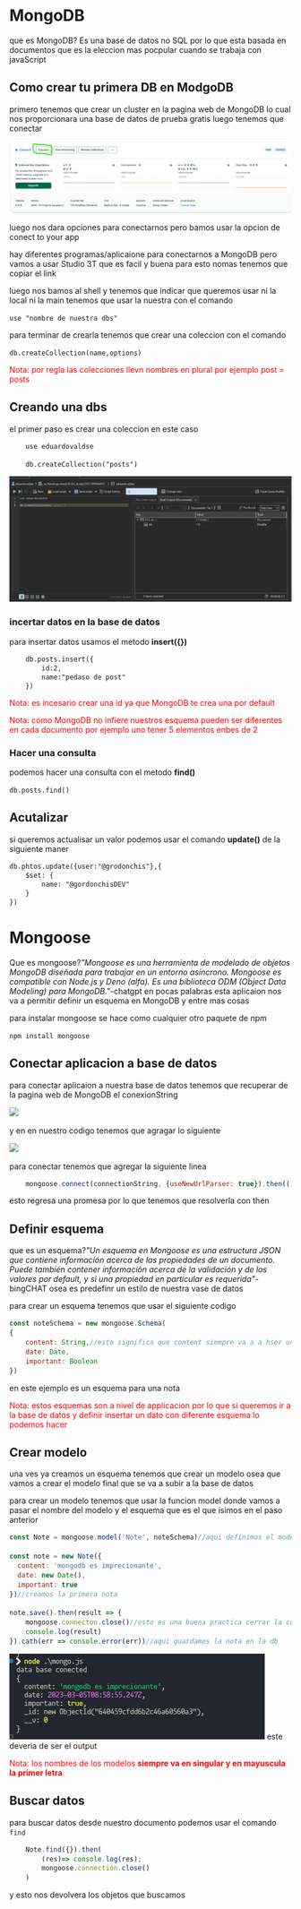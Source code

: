 # MongoDB

que es MongoDB? Es una base de datos no SQL por lo que esta basada en documentos que es la eleccion mas pocpular cuando se trabaja con javaScript

## Como crear tu primera DB en ModgoDB

primero tenemos que crear un cluster en la pagina web de MongoDB lo cual nos proporcionara una base de datos de prueba gratis luego tenemos que conectar 

![](./img/MongoDB_cloudster.png)

luego nos dara opciones para conectarnos pero bamos usar la opcion de conect to your app

hay diferentes programas/aplicaione para conectarnos a MongoDB pero vamos a usar Studio 3T que es facil y buena para esto nomas tenemos que copiar el link

luego nos bamos al shell y tenemos que indicar que queremos usar ni la local ni la main tenemos que usar la nuestra con el comando 

``` use "nombre de nuestra dbs"  ```

para terminar de crearla tenemos que crear una coleccion con el comando 

``` db.createCollection(name,options) ```

<FONT color="red">Nota: por regla las colecciones llevn nombres en plural por ejemplo post = posts</FONT>



## Creando una dbs

el primer paso es crear una coleccion en este caso 

```MongoDB
    use eduardovaldse

    db.createCollection("posts")
```

![](./img/mongoDB_posts.png)

### incertar datos en la base de datos
para insertar datos usamos el metodo **insert({})**

```
    db.posts.insert({
        id:2,
        name:"pedaso de post"
    })
```

<FONT color="red">Nota: es incesario crear una id ya que MongoDB te crea una por default</FONT>

<FONT color="red">Nota: como MongoDB no infiere nuestros esquema pueden ser diferentes en cada documento por ejemplo uno tener 5 elementos enbes de 2</FONT>

###  Hacer una consulta

podemos hacer una consulta con el metodo **find()**

``` db.posts.find() ```

## Acutalizar 

si queremos actualisar un valor podemos usar el comando **update()** de la siguiente maner 

```
db.phtos.update({user:"@grodonchis"},{
    $set: {
        name: "@gordonchisDEV"
    }
})
```

# Mongoose

Que es mongoose?_"Mongoose es una herramienta de modelado de objetos MongoDB diseñada para trabajar en un entorno asíncrono. Mongoose es compatible con Node.js y Deno (alfa). Es una biblioteca ODM (Object Data Modeling) para MongoDB."_-chatgpt
en pocas palabras esta aplicaion nos va a permitir definir un esquema en MongoDB y entre mas cosas

para instalar mongoose se hace como cualquier otro paquete de npm 

```npm install mongoose ``` 

## Conectar aplicacion a base de datos

para conectar aplicaion a nuestra base de datos tenemos que recuperar de la pagina web de MongoDB el conexionString

![](./img/conectionString.png)

y en en nuestro codigo tenemos que agragar lo siguiente

![](./img/conexionmongo.png)

para conectar tenemos que agregar la siguiente linea

```javascript
    mongoose.connect(connectionString, {useNewUrlParser: true}).then(() => console.log("DB conected"))
```
esto regresa una promesa por lo que tenemos que resolverla con then


## Definir esquema
que es un esquema?_"Un esquema en Mongoose es una estructura JSON que contiene información acerca de las propiedades de un documento. Puede también contener información acerca de la validación y de los valores por default, y si una propiedad en particular es requerida"_-bingCHAT 
osea es predefinr un estilo de nuestra vase de datos


para crear un esquema tenemos que usar el siguiente codigo
```javascript 
const noteSchema = new mongoose.Schema(
{ 
    content: String,//esto significa que content siempre va a a hser un string
    date: Date,
    important: Boolean 
})
```
en este ejemplo es un esquema para una nota 

<FONT color="red">Nota: estos esquemas son a nivel de applicacion por lo que si queremos ir a la base de datos y definir insertar un dato con diferente esquema lo podemos hacer</FONT>

## Crear modelo

una ves ya creamos un esquema tenemos que crear un modelo osea que vamos a crear el modelo final que se va a subir a la base de datos

para crear un modelo tenemos que usar la funcion model donde vamos a pasar el nombre del modelo y el esquema que es el que isimos en el paso anterior

```javascript 
const Note = mongoose.model('Note', noteSchema)//aqui definimos el modelo

const note = new Note({
  content: 'mongodb es imprecionante',
  date: new Date(),
  important: true
})//creamos la primera nota

note.save().then(result => {
    mongoose.connecton.close()//esto es una buena practica cerrar la conexion
    console.log(result)
}).cath(err => console.error(err))//aqui guardamos la nota en la db
```

![](./img/output.png)
este deveria de ser el output

<FONT color="red">Nota: los nombres de los modelos **siempre va en singular y en mayuscula la primer letra**</FONT>

## Buscar datos
para buscar datos desde nuestro documento podemos usar el comando ```find```

```javascript
    Note.find({}).then(
        (res)=> console.log(res);
        mongoose.connection.close()
    )
```
y esto nos devolvera los objetos que buscamos
